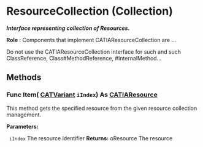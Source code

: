 # ResourceCollection (Collection)

**_Interface representing collection of Resources._**

**Role** : Components that implement CATIAResourceCollection are ...

Do not use the CATIAResourceCollection interface for such and such ClassReference, Class#MethodReference, #InternalMethod...

## Methods

### Func **Item**( [CATVariant](../System/typedef_CATVariant_20656.md)  `iIndex`) As [CATIAResource](../DMAPSInterfaces/interface_Resource_14406.md)

This method gets the specified resource from the given resource collection management.

**Parameters:**

` iIndex`      The resource identifier
**Returns:**      oResource The resource